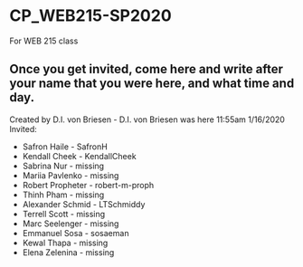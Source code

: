 # CP_WEB215-SP2020
For WEB 215 class
## Once you get invited, come here and write after your name that you were here, and what time and day. 
Created by D.I. von Briesen - D.I. von Briesen was here 11:55am 1/16/2020
Invited:
- Safron Haile - SafronH
- Kendall Cheek - KendallCheek
- Sabrina Nur - missing
- Mariia Pavlenko - missing
- Robert Propheter - robert-m-proph
- Thinh Pham - missing
- Alexander Schmid - LTSchmiddy
- Terrell Scott - missing
- Marc Seelenger - missing
- Emmanuel Sosa - sosaeman
- Kewal Thapa - missing
- Elena Zelenina - missing
